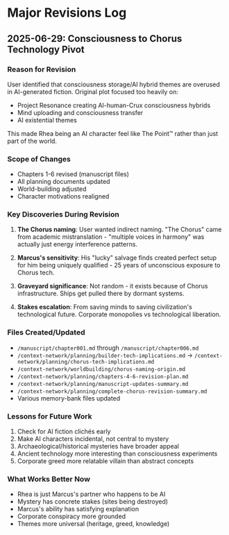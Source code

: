 # Major Revisions Log

## 2025-06-29: Consciousness to Chorus Technology Pivot

### Reason for Revision
User identified that consciousness storage/AI hybrid themes are overused in AI-generated fiction. Original plot focused too heavily on:
- Project Resonance creating AI-human-Crux consciousness hybrids
- Mind uploading and consciousness transfer
- AI existential themes

This made Rhea being an AI character feel like The Point™ rather than just part of the world.

### Scope of Changes
- Chapters 1-6 revised (manuscript files)
- All planning documents updated
- World-building adjusted
- Character motivations realigned

### Key Discoveries During Revision

1. **The Chorus naming**: User wanted indirect naming. "The Chorus" came from academic mistranslation - "multiple voices in harmony" was actually just energy interference patterns.

2. **Marcus's sensitivity**: His "lucky" salvage finds created perfect setup for him being uniquely qualified - 25 years of unconscious exposure to Chorus tech.

3. **Graveyard significance**: Not random - it exists because of Chorus infrastructure. Ships get pulled there by dormant systems.

4. **Stakes escalation**: From saving minds to saving civilization's technological future. Corporate monopolies vs technological liberation.

### Files Created/Updated
- `/manuscript/chapter001.md` through `/manuscript/chapter006.md`
- `/context-network/planning/builder-tech-implications.md` → `/context-network/planning/chorus-tech-implications.md`
- `/context-network/worldbuilding/chorus-naming-origin.md`
- `/context-network/planning/chapters-4-6-revision-plan.md`
- `/context-network/planning/manuscript-updates-summary.md`
- `/context-network/planning/complete-chorus-revision-summary.md`
- Various memory-bank files updated

### Lessons for Future Work
1. Check for AI fiction clichés early
2. Make AI characters incidental, not central to mystery
3. Archaeological/historical mysteries have broader appeal
4. Ancient technology more interesting than consciousness experiments
5. Corporate greed more relatable villain than abstract concepts

### What Works Better Now
- Rhea is just Marcus's partner who happens to be AI
- Mystery has concrete stakes (sites being destroyed)
- Marcus's ability has satisfying explanation
- Corporate conspiracy more grounded
- Themes more universal (heritage, greed, knowledge)